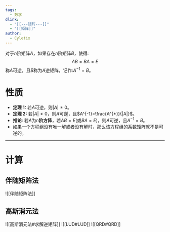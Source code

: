 ```yaml
---
tags:
  - 数学
dlink:
  - "[[---矩阵---]]"
  - "[[矩阵]]"
author:
  - Cyletix
---
```

对于$n$阶矩阵$A$，如果存在$n$阶矩阵$B$，使得:
$$
AB=BA=E
$$
称$A$可逆，且$B$称为$A$逆矩阵，记作:$A^{-1}=B$。

# 性质
- **定理 1:** 若$A$可逆，则$|A|\neq 0$。
- **定理 2:** 若$|A|\neq 0$，则$A$可逆，且$A^{-1}=\frac{A^{*}}{|A|}$。
- **推论**: 若$A$为$n$**阶方阵**，若$AB=E$(或$BA=E$)，则$A$可逆，且$A^{-1}=B$。
- 如果一个方程组没有唯一解或者没有解时，那么该方程组的系数矩阵就不是可逆的。

---
# 计算
## 伴随矩阵法
![[伴随矩阵法]]

## 高斯消元法
![[高斯消元法#求解逆矩阵]]
![[LUD#LUD]]
![[QRD#QRD]]
